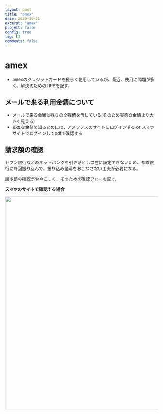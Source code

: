```yaml
---
layout: post
title: "amex"
date: 2020-10-31
excerpt: "amex"
project: false
config: true
tag: []
comments: false
---
```


# amex
 - amexのクレジットカードを長らく使用しているが、最近、使用に問題が多く、解決のためのTIPSを記す。

## メールで来る利用金額について
 - メールで来る金額は残りの全残債を示している(そのため実態の金額より大きく見える)  
 - 正確な金額を知るためには、アメックスのサイトにログインする or スマホサイトでログインしてpdfで確認する  

## 請求額の確認
セブン銀行などのネットバンクを引き落とし口座に設定できないため、都市銀行に毎回振り込んで、振り込み遅延をおこなさない工夫が必要になる。  

請求額の確認がややこしく、そのための確認フローを記す。  

**スマホのサイトで確認する場合**  
<div align="center">
  <img width="700px" src="https://user-images.githubusercontent.com/4949982/97778253-5aba7180-1bb9-11eb-81b9-8397f54380df.png">
</div>

